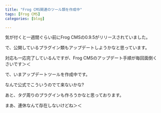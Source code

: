 ```yaml
---
title: "Frog CMS関連のツール類を作成中"
tags: [Frog CMS]
categories: [blog]

---
```


気が付くと一週間ぐらい前にFrog CMSの0.9.5がリリースされていました。

で、公開しているプラグイン類もアップデートしようかなと思っています。

対応も一応完了しているんですが、Frog CMSのアップデート手順が毎回面倒くさいです＞＜

で、いまアップデートツールを作成中です。

なんで公式でこういうのでて来ないかな?

あと、タグ周りのプラグインも作ろうかなと思っております。

まあ、連休なんて存在しないけどね＞＜